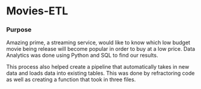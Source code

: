 # Movies-ETL
### Purpose
Amazing prime, a streaming service, would like to know which low budget movie being release will become popular in order to buy at a low price. Data Analytics was done using Python and SQL to find our results. 

This process also helped create a pipeline that automatically takes in new data and loads data into existing tables. This was done by refractoring code as well as creating a function that took in three files. 
